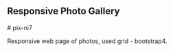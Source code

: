 <h2>Responsive Photo Gallery </h2>
# pix-ni7
<p>Responsive web page of photos, used grid - bootstrap4.</p>

